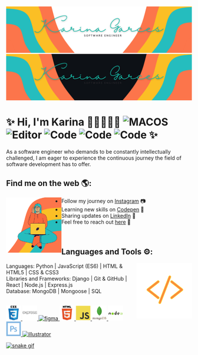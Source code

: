 


 ![header](https://github.com/imanirak/imanirak/blob/main/github.png#gh-light-mode-only)
  ![header logo](https://github.com/imanirak/imanirak/blob/main/darkmode.png#gh-dark-mode-only)



#  ✨ Hi, I'm Karina 👋🏼👩🏽‍💻 ![MACOS](https://img.shields.io/badge/OS-MAC-informational?style=flat&logo=<LOGO_NAME>&orange=white&color=25BDBE) ![Editor](https://img.shields.io/badge/Editor-VSCode-informational?style=flat&logo=<LOGO_NAME>&orange=white&color=FC754B) ![Code](https://img.shields.io/badge/Code-JavaScript-informational?style=flat&logo=<LOGO_NAME>&orange=white&color=FBBF25) ![Code](https://img.shields.io/badge/Code-Python-informational?style=flat&logo=<LOGO_NAME>&orange=white&color=important) ![Code](https://komarev.com/ghpvc/?username=imanirak&label=Profile%20views&color=FC754B&style=flat)       ✨ 
 
  
 As a software engineer who demands to be constantly intellectually challenged, I am eager to experience the continuous journey the field of software development has to offer.




## Find me on the web 🌎: 

  <img align="left" width="150" height="150" src="https://github.com/imanirak/imanirak/blob/main/g1.png ">

   - Follow my journey on <a href="https://www.instagram.com/anirak.dev/">Instagram</a> 📷
   - Learning new skills on <a href="https://codepen.io/anirak"> Codepen</a> 📝
   - Sharing updates on <a href="https://www.linkedin.com/in/karinadgarces/">LinkedIn</a> 📇
   - Feel free to reach out <a href="mailto:karinadgarces@gmail.com">here</a>  📧

<br>

## Languages and Tools ⚙️:
 <img align="right" width="150" height="150" src="https://github.com/imanirak/imanirak/blob/main/tag.png  ">
Languages:  Python | JavaScript (ES6) | HTML & HTML5 | CSS & CSS3
<br>
Libraries and Frameworks:  Django | Git & GitHub | React | Node.js | Express.js 
<br>
Database: MongoDB | Mongoose |  SQL
<br>

<br> 

<p align="left">
  <a href="https://www.w3schools.com/css/" target="_blank" rel="noreferrer"> 
    <img src="https://raw.githubusercontent.com/devicons/devicon/master/icons/css3/css3-original-wordmark.svg" alt="css3" width="40" height="40"/> </a> <a href="https://expressjs.com" target="_blank" rel="noreferrer"> 
   <img src="https://raw.githubusercontent.com/devicons/devicon/master/icons/express/express-original-wordmark.svg" alt="express" width="40" height="40"/> </a> <a href="https://www.figma.com/" target="_blank" rel="noreferrer"> 
   <img src="https://www.vectorlogo.zone/logos/figma/figma-icon.svg" alt="figma" width="40" height="40"/> </a> <a href="https://www.w3.org/html/" target="_blank" rel="noreferrer">
    <img src="https://raw.githubusercontent.com/devicons/devicon/master/icons/html5/html5-original-wordmark.svg" alt="html5" width="40" height="40"/> </a> <a href="https://www.adobe.com/in/products/illustrator.html" target="_blank" rel="noreferrer"> 
    <img src="https://raw.githubusercontent.com/devicons/devicon/master/icons/javascript/javascript-original.svg" alt="javascript" width="40" height="40"/> </a> <a href="https://www.mongodb.com/" target="_blank" rel="noreferrer">
    <img src="https://raw.githubusercontent.com/devicons/devicon/master/icons/mongodb/mongodb-original-wordmark.svg" alt="mongodb" width="40" height="40"/> </a> <a href="https://nodejs.org" target="_blank" rel="noreferrer"> 
      <img src="https://raw.githubusercontent.com/devicons/devicon/master/icons/nodejs/nodejs-original-wordmark.svg" alt="nodejs" width="40" height="40"/> </a> <a href="https://www.photoshop.com/en" target="_blank" rel="noreferrer"> 
    <img src="https://raw.githubusercontent.com/devicons/devicon/master/icons/photoshop/photoshop-line.svg" alt="photoshop" width="40" height="40"/> </a> <a href="https://www.adobe.com/products/xd.html" target="_blank" rel="noreferrer">
  <img src="https://www.vectorlogo.zone/logos/adobe_illustrator/adobe_illustrator-icon.svg" alt="illustrator" width="40" height="40"/> </a> <a href="https://developer.mozilla.org/en-US/docs/Web/JavaScript" target="_blank" rel="noreferrer"> 
  
    
    
</p>

![snake gif](https://github.com/imanirak/imanirak/blob/output/github-contribution-grid-snake.gif)
